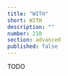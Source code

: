 ```yaml
---
title: "WITH"
short: WITH
description: ""
number: 210
section: advanced
published: false
---
```

TODO
